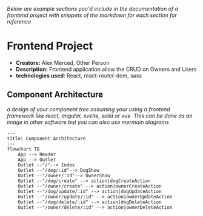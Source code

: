 _Below are example sections you'd include in the documentation of a frontend project with snippets of the markdown for each section for reference_

# Frontend Project

- **Creators:** Alex Merced, Other Person
- **Description:** Frontend application allow the CRUD on Owners and Users
- **technologies used**: React, react-router-dom, sass

## Component Architecture

_a design of your component tree assuming your using a frontend framework like react, angular, svelte, solid or vue. This can be done as an image in other software but you can also use mermain diagrams_

```mermaid
---
title: Component Architecture
---
flowchart TD
    App --> Header
    App --> Outlet
    Outlet --"/"--> Index
    Outlet --"/dog/:id"--> DogShow
    Outlet --"/owner/:id"--> OwnerShow
    Outlet --"/dog/create" --> action|dogCreateAction
    Outlet --"/owner/create" --> action|ownerCreateAction
    Outlet --"/dog/update/:id" --> action|dogUpdateAction
    Outlet --"/owner/update/:id" --> action|ownerUpdateAction
    Outlet --"/dog/delete/:id" --> action|dogDeleteAction
    Outlet --"/owner/delete/:id" --> action|ownerDeleteAction

```
